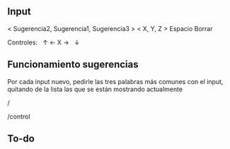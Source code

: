 ## Input

< Sugerencia2, Sugerencia1, Sugerencia3 >
< X, Y, Z >
Espacio
Borrar

Controles:
  ↑
← X →
  ↓

## Funcionamiento sugerencias

Por cada input nuevo, pedirle las tres palabras más comunes con el input, quitando de la lista las que se están mostrando actualmente

/

/control

## To-do
